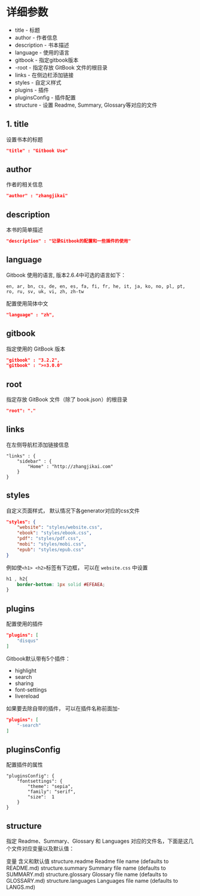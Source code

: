 # 详细参数

- title - 标题
- author - 作者信息
- description - 书本描述
- language - 使用的语言
- gitbook - 指定gitbook版本
- -root - 指定存放 GitBook 文件的根目录
- links - 在侧边栏添加链接
- styles - 自定义样式
- plugins - 插件
- pluginsConfig - 插件配置
- structure - 设置 Readme, Summary, Glossary等对应的文件

## 1. title
设置书本的标题
```json
"title" : "Gitbook Use"
```

## author
作者的相关信息
```json
"author" : "zhangjikai"
```

## description
本书的简单描述
```json
"description" : "记录Gitbook的配置和一些插件的使用"
```

## language
Gitbook 使用的语言, 版本2.6.4中可选的语言如下：
```
en, ar, bn, cs, de, en, es, fa, fi, fr, he, it, ja, ko, no, pl, pt, ro, ru, sv, uk, vi, zh, zh-tw
```
配置使用简体中文
```json
"language" : "zh",
```

## gitbook
指定使用的 GitBook 版本
```json
"gitbook" : "3.2.2",
"gitbook" : ">=3.0.0"
```

## root
指定存放 GitBook 文件（除了 book.json）的根目录
```json
"root": "."
```

## links
在左侧导航栏添加链接信息
```
"links" : {
    "sidebar" : {
        "Home" : "http://zhangjikai.com"
    }
}
```

## styles
自定义页面样式， 默认情况下各generator对应的css文件
```json
"styles": {
    "website": "styles/website.css",
    "ebook": "styles/ebook.css",
    "pdf": "styles/pdf.css",
    "mobi": "styles/mobi.css",
    "epub": "styles/epub.css"
}
```
例如使`<h1> <h2>`标签有下边框， 可以在 `website.css` 中设置
```css
h1 , h2{
    border-bottom: 1px solid #EFEAEA;
}
```

## plugins
配置使用的插件
```json
"plugins": [
    "disqus"
]
```
Gitbook默认带有5个插件：
- highlight
- search
- sharing
- font-settings
- livereload

如果要去除自带的插件， 可以在插件名称前面加-
```json
"plugins": [
    "-search"
]
```

## pluginsConfig
配置插件的属性
```
"pluginsConfig": {
    "fontsettings": {
        "theme": "sepia",
        "family": "serif",
        "size":  1
    }
}
```
## structure
指定 Readme、Summary、Glossary 和 Languages 对应的文件名，下面是这几个文件对应变量以及默认值：

变量	含义和默认值
structure.readme	Readme file name (defaults to README.md)
structure.summary	Summary file name (defaults to SUMMARY.md)
structure.glossary	Glossary file name (defaults to GLOSSARY.md)
structure.languages	Languages file name (defaults to LANGS.md)